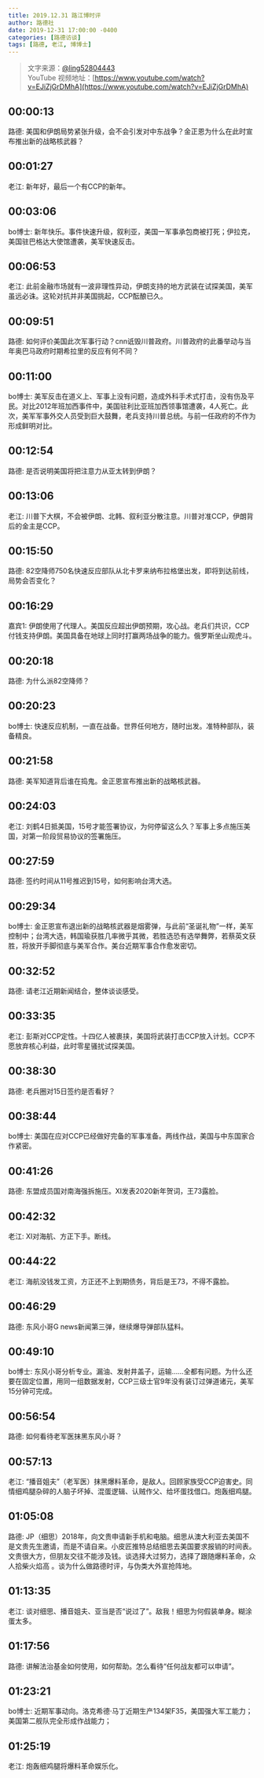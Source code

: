 ```yaml
---
title: 2019.12.31 路江博时评
author: 路德社
date: 2019-12-31 17:00:00 -0400
categories: [路德访谈]
tags: [路德, 老江, 博博士]
---
```


> 文字来源：[@ling52804443](https://twitter.com/ling52804443)  
> YouTube 视频地址：[https://www.youtube.com/watch?v=EJiZjGrDMhA](https://www.youtube.com/watch?v=EJiZjGrDMhA)

## 00:00:13

路德: 美国和伊朗局势紧张升级，会不会引发对中东战争？金正恩为什么在此时宣布推出新的战略核武器？

## 00:01:27

老江: 新年好，最后一个有CCP的新年。

## 00:03:06

bo博士: 新年快乐。事件快速升级，叙利亚，美国一军事承包商被打死；伊拉克，美国驻巴格达大使馆遭袭，美军快速反击。

## 00:06:53

老江: 此前金融市场就有一波非理性异动，伊朗支持的地方武装在试探美国，美军虽远必诛。这轮对抗并非美国挑起，CCP酝酿已久。

## 00:09:51

路德: 如何评价美国此次军事行动？cnn诋毁川普政府。川普政府的此番举动与当年奥巴马政府时期希拉里的反应有何不同？

## 00:11:00

bo博士: 美军反击在道义上、军事上没有问题，造成外科手术式打击，没有伤及平民。对比2012年班加西事件中，美国驻利比亚班加西领事馆遭袭，4人死亡。此次，美军军事外交人员受到巨大鼓舞，老兵支持川普总统。与前一任政府的不作为形成鲜明对比。

## 00:12:54

路德: 是否说明美国将把注意力从亚太转到伊朗？

## 00:13:06

老江: 川普下大棋，不会被伊朗、北韩、叙利亚分散注意。川普对准CCP，伊朗背后的金主是CCP。

## 00:15:50

路德: 82空降师750名快速反应部队从北卡罗来纳布拉格堡出发，即将到达前线，局势会否变化？

## 00:16:29

嘉宾1: 伊朗使用了代理人。美国反应超出伊朗预期，攻心战。老兵们共识，CCP付钱支持伊朗。美国具备在地球上同时打赢两场战争的能力。俄罗斯坐山观虎斗。

## 00:20:18

路德: 为什么派82空降师？

## 00:20:23

bo博士: 快速反应机制，一直在战备。世界任何地方，随时出发。准特种部队，装备精良。

## 00:21:58

路德: 美军知道背后谁在捣鬼。金正恩宣布推出新的战略核武器。

## 00:24:03

老江: 刘鹤4日抵美国，15号才能签署协议，为何停留这么久？军事上多点施压美国，对第一阶段贸易协议的签署施压。

## 00:27:59

路德: 签约时间从11号推迟到15号，如何影响台湾大选。

## 00:29:34

bo博士: 金正恩宣布退出新的战略核武器是烟雾弹，与此前“圣诞礼物”一样，美军控制中；台湾大选，韩国瑜获胜几率微乎其微，若胜选恐有选举舞弊，若蔡英文获胜，将放开手脚彻底与美军合作。美台近期军事合作愈发密切。

## 00:32:52

路德: 请老江近期新闻结合，整体谈谈感受。

## 00:33:35

老江: 彭斯对CCP定性。十四亿人被裹挟，美国将武装打击CCP放入计划。CCP不愿放弃核心利益，此时零星骚扰试探美国。

## 00:38:30

路德: 老兵圈对15日签约是否看好？

## 00:38:44

bo博士: 美国在应对CCP已经做好完备的军事准备。两线作战，美国与中东国家合作紧密。

## 00:41:26

路德: 东盟成员国对南海强拆施压。XI发表2020新年贺词，王73露脸。

## 00:42:32

老江: XI对海航、方正下手。断线。

## 00:44:22

老江: 海航没钱发工资，方正还不上到期债务，背后是王73，不得不露脸。

## 00:46:29

路德: 东风小哥G news新闻第三弹，继续爆导弹部队猛料。

## 00:49:10

bo博士: 东风小哥分析专业。漏油、发射井盖子，运输……全都有问题。为什么还要在固定位置，用同一组数据发射，CCP三级士官9年没有装订过弹道诸元，美军15分钟可完成。

## 00:56:54

路德: 如何看待老军医抹黑东风小哥？

## 00:57:13

老江: “播音姐夫”（老军医）抹黑爆料革命，是敌人。回顾家族受CCP迫害史。同情细鸡腿杂碎的人脑子坏掉、混蛋逻辑、认贼作父、给坏蛋找借口。炮轰细鸡腿。

## 01:05:08

路德: JP（细思）2018年，向文贵申请新手机和电脑。细思从澳大利亚去美国不是文贵先生邀请，而是不请自来。小皮匠推特总结细思去美国要求报销的时间表。文贵很大方，但朋友交往不能涉及钱。谈选择大过努力，选择了跟随爆料革命，众人拾柴火焰高 。谈为什么做路德时评，与伪类大外宣抢阵地。

## 01:13:35

老江: 谈对细思、播音姐夫、亚当是否“说过了”。敌我！细思为何假装单身。糊涂蛋太多。

## 01:17:56

路德: 讲解法治基金如何使用，如何帮助。怎么看待“任何战友都可以申请”。

## 01:23:21

bo博士: 近期军事动向。洛克希德·马丁近期生产134架F35，美国强大军工能力；美国第二舰队完全形成作战能力；

## 01:25:19

老江: 炮轰细鸡腿将爆料革命娱乐化。
